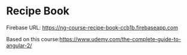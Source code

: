 # Recipe Book

Firebase URL: https://ng-course-recipe-book-ccb1b.firebaseapp.com

Based on this course:https://www.udemy.com/the-complete-guide-to-angular-2/
